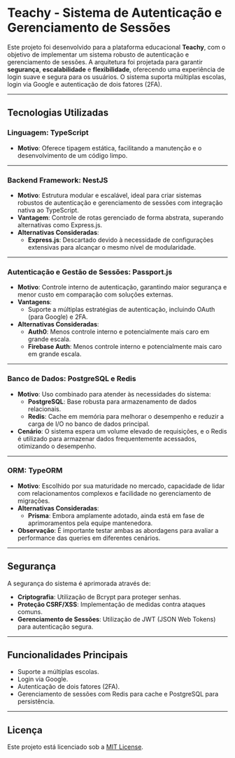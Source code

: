 # Teachy - Sistema de Autenticação e Gerenciamento de Sessões

Este projeto foi desenvolvido para a plataforma educacional **Teachy**, com o objetivo de implementar um sistema robusto de autenticação e gerenciamento de sessões. A arquitetura foi projetada para garantir **segurança**, **escalabilidade** e **flexibilidade**, oferecendo uma experiência de login suave e segura para os usuários. O sistema suporta múltiplas escolas, login via Google e autenticação de dois fatores (2FA).

---

## Tecnologias Utilizadas

### Linguagem: **TypeScript**
- **Motivo**: Oferece tipagem estática, facilitando a manutenção e o desenvolvimento de um código limpo.

---

### Backend Framework: **NestJS**
- **Motivo**: Estrutura modular e escalável, ideal para criar sistemas robustos de autenticação e gerenciamento de sessões com integração nativa ao TypeScript.
- **Vantagem**: Controle de rotas gerenciado de forma abstrata, superando alternativas como Express.js.
- **Alternativas Consideradas**:
  - **Express.js**: Descartado devido à necessidade de configurações extensivas para alcançar o mesmo nível de modularidade.

---

### Autenticação e Gestão de Sessões: **Passport.js**
- **Motivo**: Controle interno de autenticação, garantindo maior segurança e menor custo em comparação com soluções externas.
- **Vantagens**:
  - Suporte a múltiplas estratégias de autenticação, incluindo OAuth (para Google) e 2FA.
- **Alternativas Consideradas**:
  - **Auth0**: Menos controle interno e potencialmente mais caro em grande escala.
  - **Firebase Auth**: Menos controle interno e potencialmente mais caro em grande escala.

---

### Banco de Dados: **PostgreSQL** e **Redis**
- **Motivo**: Uso combinado para atender às necessidades do sistema:
  - **PostgreSQL**: Base robusta para armazenamento de dados relacionais.
  - **Redis**: Cache em memória para melhorar o desempenho e reduzir a carga de I/O no banco de dados principal.
- **Cenário**: O sistema espera um volume elevado de requisições, e o Redis é utilizado para armazenar dados frequentemente acessados, otimizando o desempenho.

---

### ORM: **TypeORM**
- **Motivo**: Escolhido por sua maturidade no mercado, capacidade de lidar com relacionamentos complexos e facilidade no gerenciamento de migrações.
- **Alternativas Consideradas**:
  - **Prisma**: Embora amplamente adotado, ainda está em fase de aprimoramentos pela equipe mantenedora.
- **Observação**: É importante testar ambas as abordagens para avaliar a performance das queries em diferentes cenários.

---

## Segurança

A segurança do sistema é aprimorada através de:
- **Criptografia**: Utilização de Bcrypt para proteger senhas.
- **Proteção CSRF/XSS**: Implementação de medidas contra ataques comuns.
- **Gerenciamento de Sessões**: Utilização de JWT (JSON Web Tokens) para autenticação segura.

---

## Funcionalidades Principais

- Suporte a múltiplas escolas.
- Login via Google.
- Autenticação de dois fatores (2FA).
- Gerenciamento de sessões com Redis para cache e PostgreSQL para persistência.

---

## Licença

Este projeto está licenciado sob a [MIT License](LICENSE).